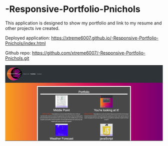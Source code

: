 # -Responsive-Portfolio-Pnichols
This application is designed to show my portfolio and link to my resume and other projects ive created.

Deployed application: https://xtreme6007.github.io/-Responsive-Portfolio-Pnichols/index.html

Github repo: https://github.com/xtreme6007/-Responsive-Portfolio-Pnichols.git

![screenshot](assets/img/readMeImg.png)


